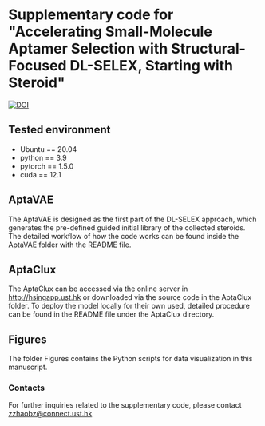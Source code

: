 # Supplementary code for "Accelerating Small-Molecule Aptamer Selection with Structural-Focused DL-SELEX, Starting with Steroid"

[![DOI](https://zenodo.org/badge/898798378.svg)](https://doi.org/10.5281/zenodo.14281817)

## Tested environment

* Ubuntu == 20.04
* python == 3.9
* pytorch == 1.5.0
* cuda == 12.1

## AptaVAE

The AptaVAE is designed as the first part of the DL-SELEX approach, which generates the pre-defined guided initial library of the collected steroids. The detailed workflow of how the code works can be found inside the AptaVAE folder with the README file. 

## AptaClux

The AptaClux can be accessed via the online server in http://hsingapp.ust.hk or downloaded via the source code in the AptaClux folder. To deploy the model locally for their own used, detailed procedure can be found in the README file under the AptaClux directory.

## Figures

The folder Figures contains the Python scripts for data visualization in this manuscript.

### Contacts

For further inquiries related to the supplementary code, please contact zzhaobz@connect.ust.hk
